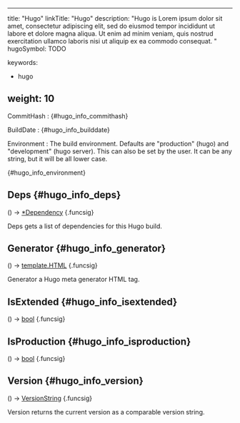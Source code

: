 


---
title: "Hugo"
linkTitle: "Hugo"
description: "Hugo is Lorem ipsum dolor sit amet, consectetur adipiscing elit, sed do eiusmod tempor incididunt ut labore et dolore magna aliqua. Ut enim ad minim veniam, quis nostrud exercitation ullamco laboris nisi ut aliquip ex ea commodo consequat. "
hugoSymbol: TODO


keywords:
- hugo

weight: 10
---










CommitHash
: {#hugo_info_commithash}






BuildDate
: {#hugo_info_builddate}






Environment
: The build environment.
Defaults are "production" (hugo) and "development" (hugo server).
This can also be set by the user.
It can be any string, but it will be all lower case.

{#hugo_info_environment}











## Deps {#hugo_info_deps}

\(\) → [*Dependency](/documentation/reference/objects//*dependency)
{.funcsig}


Deps gets a list of dependencies for this Hugo build.







## Generator {#hugo_info_generator}

\(\) → [template.HTML](/documentation/reference/gotypes/#templatehtml)
{.funcsig}


Generator a Hugo meta generator HTML tag.







## IsExtended {#hugo_info_isextended}

\(\) → [bool](/documentation/reference/gotypes/#bool)
{.funcsig}









## IsProduction {#hugo_info_isproduction}

\(\) → [bool](/documentation/reference/gotypes/#bool)
{.funcsig}









## Version {#hugo_info_version}

\(\) → [VersionString](/documentation/reference/objects//versionstring)
{.funcsig}


Version returns the current version as a comparable version string.





